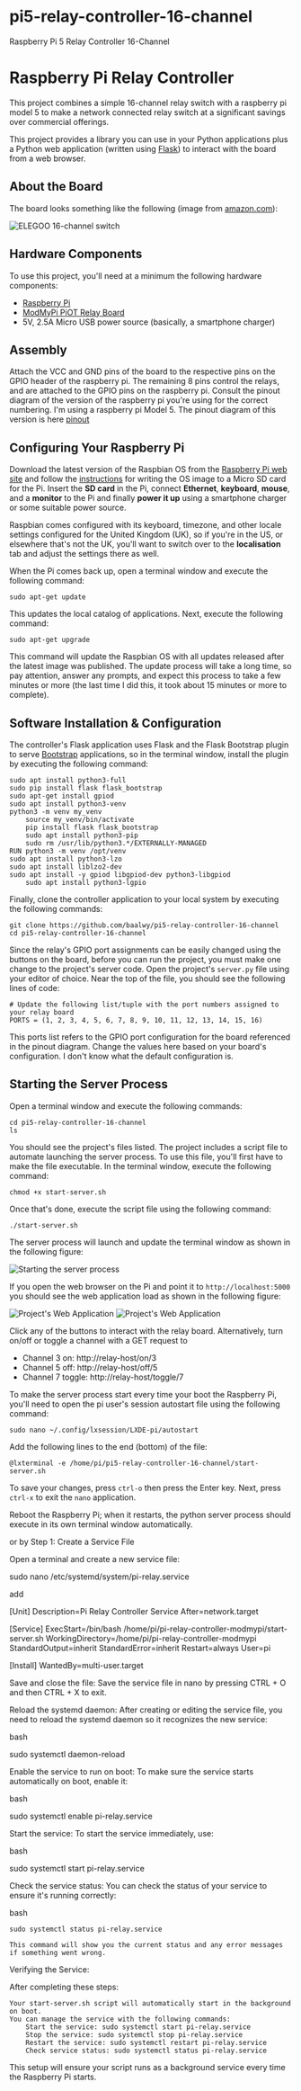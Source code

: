 # pi5-relay-controller-16-channel
Raspberry Pi 5 Relay Controller 16-Channel
# Raspberry Pi Relay Controller

This project combines a simple 16-channel relay switch with a raspberry pi model 5 to make a network connected relay switch at a significant savings over commercial offerings.  

This project provides a library you can use in your Python applications plus a Python web application (written using [Flask](http://flask.pocoo.org/)) to interact with the board from a web browser.


## About the Board

The board looks something like the following (image from [amazon.com](https://www.amazon.com/MECCANIXITY-Relay-Module-Channel-Trigger/dp/B0B7XMGRSW)):

![ELEGOO 16-channel switch](screenshots/figure-01.png)


## Hardware Components

To use this project, you'll need at a minimum the following hardware components:

+ [Raspberry Pi](https://www.raspberrypi.org/products/raspberry-pi-2-model-b/)
+ [ModMyPi PiOT Relay Board](https://www.modmypi.com/raspberry-pi/breakout-boards/modmypi/modmypi-piot-relay-board)
+ 5V, 2.5A Micro USB power source (basically, a smartphone charger)

## Assembly

Attach the VCC and GND pins of the board to the respective pins on the GPIO header of the raspberry pi.  The remaining 8 pins control the relays, and are attached to the GPIO pins on the raspberry pi.  Consult the pinout diagram of the version of the raspberry pi you're using for the correct numbering.  I'm using a raspberry pi Model 5.  The pinout diagram of this version is here [pinout](https://pinout.xyz/)

## Configuring Your Raspberry Pi

Download the latest version of the Raspbian OS from the [Raspberry Pi web site](https://www.raspberrypi.org/downloads/raspbian/) and follow the [instructions](https://www.raspberrypi.org/documentation/installation/installing-images/README.md) for writing the OS image to a Micro SD card for the Pi. Insert the **SD card** in the Pi, connect **Ethernet**, **keyboard**, **mouse**, and a **monitor** to the Pi and finally **power it up** using a smartphone charger or some suitable power source.

Raspbian comes configured with its keyboard, timezone, and other locale settings configured for the United Kingdom (UK), so if you're in the US, or elsewhere that's not the UK, you'll want to switch over to the **localisation** tab and adjust the settings there as well.

When the Pi comes back up, open a terminal window and execute the following command:

	sudo apt-get update

This updates the local catalog of applications. Next, execute the following command:

	sudo apt-get upgrade

This command will update the Raspbian OS with all updates released after the latest image was published. The update process will take a long time, so pay attention, answer any prompts, and expect this process to take a few minutes or more (the last time I did this, it took about 15 minutes or more to complete).

## Software Installation & Configuration

The controller's Flask application uses Flask and the Flask Bootstrap plugin to serve [Bootstrap](http://getbootstrap.com/) applications, so in the terminal window, install the plugin by executing the following command:  
	
 	sudo apt install python3-full
	sudo pip install flask flask_bootstrap
 	sudo apt-get install gpiod
  	sudo apt install python3-venv
   	python3 -m venv my_venv
    	source my_venv/bin/activate
     	pip install flask flask_bootstrap
      	sudo apt install python3-pip
        sudo rm /usr/lib/python3.*/EXTERNALLY-MANAGED
	RUN python3 -m venv /opt/venv
 	sudo apt install python3-lzo
  	sudo apt install liblzo2-dev
   	sudo apt install -y gpiod libgpiod-dev python3-libgpiod
    	sudo apt install python3-lgpio

Finally, clone the controller application to your local system by executing the following commands:

	git clone https://github.com/baalwy/pi5-relay-controller-16-channel
	cd pi5-relay-controller-16-channel

Since the relay's GPIO port assignments can be easily changed using the buttons on the board, before you can run the project, you must make one change to the project's server code. Open the project's `server.py` file using your editor of choice. Near the top of the file, you should see the following lines of code:

	# Update the following list/tuple with the port numbers assigned to your relay board
	PORTS = (1, 2, 3, 4, 5, 6, 7, 8, 9, 10, 11, 12, 13, 14, 15, 16)

This ports list refers to the GPIO port configuration for the board referenced in the pinout diagram. Change the values here based on your board's configuration. I don't know what the default configuration is.

## Starting the Server Process

Open a terminal window and execute the following commands:

	cd pi5-relay-controller-16-channel
	ls

You should see the project's files listed. The project includes a script file to automate launching the server process. To use this file, you'll first have to make the file executable. In the terminal window, execute the following command:

	chmod +x start-server.sh

Once that's done, execute the script file using the following command:

	./start-server.sh

The server process will launch and update the terminal window as shown in the following figure:

![Starting the server process](screenshots/figure-03.png)

If you open the web browser on the Pi and point it to `http://localhost:5000` you should see the web application load as shown in the following figure:

![Project's Web Application](screenshots/figure-00.png)
![Project's Web Application](screenshots/figure-02.png)

Click any of the buttons to interact with the relay board.  Alternatively, turn on/off or toggle a channel with a GET request to
  * Channel 3 on: http://relay-host/on/3
  * Channel 5 off: http://relay-host/off/5
  * Channel 7 toggle: http://relay-host/toggle/7

To make the server process start every time your boot the Raspberry Pi, you'll need to open the pi user's session autostart file using the following command:  

	sudo nano ~/.config/lxsession/LXDE-pi/autostart    

Add the following lines to the end (bottom) of the file:

	@lxterminal -e /home/pi/pi5-relay-controller-16-channel/start-server.sh

To save your changes, press `ctrl-o` then press the Enter key. Next, press `ctrl-x` to exit the `nano` application.

Reboot the Raspberry Pi; when it restarts, the python server process should execute in its own terminal window automatically.





or by Step 1: Create a Service File

Open a terminal and create a new service file:

sudo nano /etc/systemd/system/pi-relay.service

add 

[Unit]
Description=Pi Relay Controller Service
After=network.target

[Service]
ExecStart=/bin/bash /home/pi/pi-relay-controller-modmypi/start-server.sh
WorkingDirectory=/home/pi/pi-relay-controller-modmypi
StandardOutput=inherit
StandardError=inherit
Restart=always
User=pi

[Install]
WantedBy=multi-user.target


Save and close the file: Save the service file in nano by pressing CTRL + O and then CTRL + X to exit.

Reload the systemd daemon: After creating or editing the service file, you need to reload the systemd daemon so it recognizes the new service:

bash

sudo systemctl daemon-reload

Enable the service to run on boot: To make sure the service starts automatically on boot, enable it:

bash

sudo systemctl enable pi-relay.service

Start the service: To start the service immediately, use:

bash

sudo systemctl start pi-relay.service

Check the service status: You can check the status of your service to ensure it's running correctly:

bash

    sudo systemctl status pi-relay.service

    This command will show you the current status and any error messages if something went wrong.

Verifying the Service:

After completing these steps:

    Your start-server.sh script will automatically start in the background on boot.
    You can manage the service with the following commands:
        Start the service: sudo systemctl start pi-relay.service
        Stop the service: sudo systemctl stop pi-relay.service
        Restart the service: sudo systemctl restart pi-relay.service
        Check service status: sudo systemctl status pi-relay.service

This setup will ensure your script runs as a background service every time the Raspberry Pi starts.





